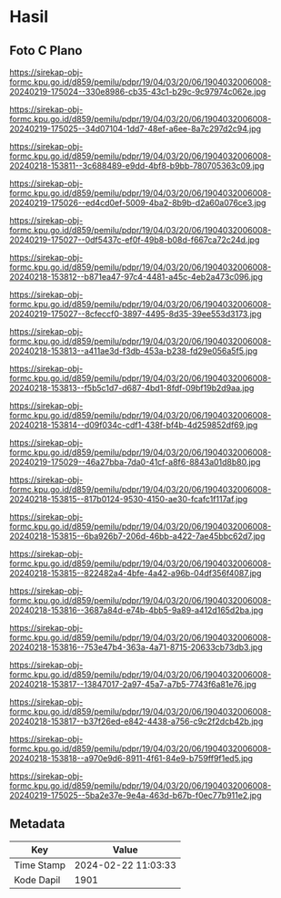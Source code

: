 # Hasil

## Foto C Plano

https://sirekap-obj-formc.kpu.go.id/d859/pemilu/pdpr/19/04/03/20/06/1904032006008-20240219-175024--330e8986-cb35-43c1-b29c-9c97974c062e.jpg

https://sirekap-obj-formc.kpu.go.id/d859/pemilu/pdpr/19/04/03/20/06/1904032006008-20240219-175025--34d07104-1dd7-48ef-a6ee-8a7c297d2c94.jpg

https://sirekap-obj-formc.kpu.go.id/d859/pemilu/pdpr/19/04/03/20/06/1904032006008-20240218-153811--3c688489-e9dd-4bf8-b9bb-780705363c09.jpg

https://sirekap-obj-formc.kpu.go.id/d859/pemilu/pdpr/19/04/03/20/06/1904032006008-20240219-175026--ed4cd0ef-5009-4ba2-8b9b-d2a60a076ce3.jpg

https://sirekap-obj-formc.kpu.go.id/d859/pemilu/pdpr/19/04/03/20/06/1904032006008-20240219-175027--0df5437c-ef0f-49b8-b08d-f667ca72c24d.jpg

https://sirekap-obj-formc.kpu.go.id/d859/pemilu/pdpr/19/04/03/20/06/1904032006008-20240218-153812--b871ea47-97c4-4481-a45c-4eb2a473c096.jpg

https://sirekap-obj-formc.kpu.go.id/d859/pemilu/pdpr/19/04/03/20/06/1904032006008-20240219-175027--8cfeccf0-3897-4495-8d35-39ee553d3173.jpg

https://sirekap-obj-formc.kpu.go.id/d859/pemilu/pdpr/19/04/03/20/06/1904032006008-20240218-153813--a411ae3d-f3db-453a-b238-fd29e056a5f5.jpg

https://sirekap-obj-formc.kpu.go.id/d859/pemilu/pdpr/19/04/03/20/06/1904032006008-20240218-153813--f5b5c1d7-d687-4bd1-8fdf-09bf19b2d9aa.jpg

https://sirekap-obj-formc.kpu.go.id/d859/pemilu/pdpr/19/04/03/20/06/1904032006008-20240218-153814--d09f034c-cdf1-438f-bf4b-4d259852df69.jpg

https://sirekap-obj-formc.kpu.go.id/d859/pemilu/pdpr/19/04/03/20/06/1904032006008-20240219-175029--46a27bba-7da0-41cf-a8f6-8843a01d8b80.jpg

https://sirekap-obj-formc.kpu.go.id/d859/pemilu/pdpr/19/04/03/20/06/1904032006008-20240218-153815--817b0124-9530-4150-ae30-fcafc1f117af.jpg

https://sirekap-obj-formc.kpu.go.id/d859/pemilu/pdpr/19/04/03/20/06/1904032006008-20240218-153815--6ba926b7-206d-46bb-a422-7ae45bbc62d7.jpg

https://sirekap-obj-formc.kpu.go.id/d859/pemilu/pdpr/19/04/03/20/06/1904032006008-20240218-153815--822482a4-4bfe-4a42-a96b-04df356f4087.jpg

https://sirekap-obj-formc.kpu.go.id/d859/pemilu/pdpr/19/04/03/20/06/1904032006008-20240218-153816--3687a84d-e74b-4bb5-9a89-a412d165d2ba.jpg

https://sirekap-obj-formc.kpu.go.id/d859/pemilu/pdpr/19/04/03/20/06/1904032006008-20240218-153816--753e47b4-363a-4a71-8715-20633cb73db3.jpg

https://sirekap-obj-formc.kpu.go.id/d859/pemilu/pdpr/19/04/03/20/06/1904032006008-20240218-153817--13847017-2a97-45a7-a7b5-7743f6a81e76.jpg

https://sirekap-obj-formc.kpu.go.id/d859/pemilu/pdpr/19/04/03/20/06/1904032006008-20240218-153817--b37f26ed-e842-4438-a756-c9c2f2dcb42b.jpg

https://sirekap-obj-formc.kpu.go.id/d859/pemilu/pdpr/19/04/03/20/06/1904032006008-20240218-153818--a970e9d6-8911-4f61-84e9-b759ff9f1ed5.jpg

https://sirekap-obj-formc.kpu.go.id/d859/pemilu/pdpr/19/04/03/20/06/1904032006008-20240219-175025--5ba2e37e-9e4a-463d-b67b-f0ec77b911e2.jpg


## Metadata

| Key        | Value               |
| ---------- | ------------------- |
| Time Stamp | 2024-02-22 11:03:33 |
| Kode Dapil | 1901                |




